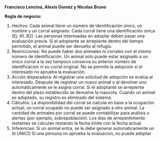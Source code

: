 **Francisco Lencina, Alexis Gomez  y Nicolas Bruno**

**Regla de negocio:**
1. Hechos: Cada animal tiene un número de identificación único, un nombre y un corral asignado.
Cada corral tiene una identificación única (Ej: A1, B2).
Las personas interesadas en adoptar deben pasar una evaluación previa.
Si el adoptante se arrepiente dentro del tiempo permitido, el animal puede ser devuelto al refugio.
2. Restricciones: No puede haber dos animales ni corrales con el mismo número de identificación.
Un animal solo puede estar asignado a un único corral a la vez tampoco conserva su anterior número de identificación ni su corral original.
No se permite la adopción si el interesado no aprueba la evaluación.
3. Acción disparadora: Al registrar una solicitud de adopción se evalúa al interesado.
Después de registrar un nuevo animal o al devolver uno automáticamente se le asigna corral.
Si el adoptante se arrepiente dentro del plazo establecido se devuelve la mascota.
Cuando un animal es adoptado, su registro es eliminado del sistema.
4. Cálculos: La disponibilidad del corral se calcula en base a la ocupación actual; un corral ocupado no puede ser asignado a otro animal.
La cantidad de animales por corral se puede contabilizar para análisis o alertas (por ejemplo, sobrepoblación).
Los dias de arrepentimiento restantes se calculan restando la fecha limite con la fecha actual
6. Inferencias: Si un animal entra, se le debe generar automaticamente un Id UNICO
Si una persona no aprueba la evaluacion, no puede adoptar
